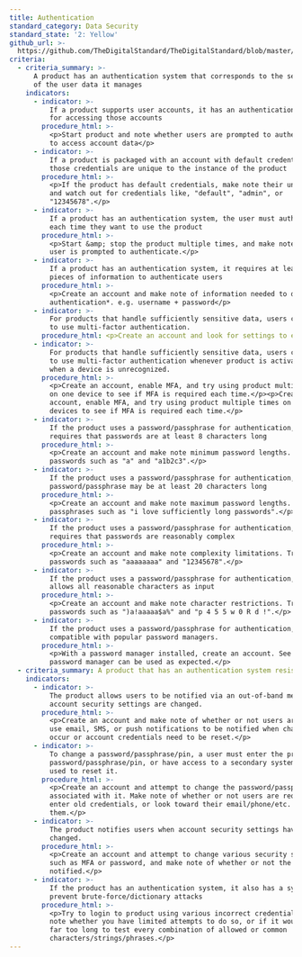 ```yaml
---
title: Authentication
standard_category: Data Security
standard_state: '2: Yellow'
github_url: >-
  https://github.com/TheDigitalStandard/TheDigitalStandard/blob/master/Security%20(Is%20it%20safe%3F)%2FData%20security%2FAuthentication.yaml
criteria:
  - criteria_summary: >-
      A product has an authentication system that corresponds to the sensitivity
      of the user data it manages
    indicators:
      - indicator: >-
          If a product supports user accounts, it has an authentication system
          for accessing those accounts
        procedure_html: >-
          <p>Start product and note whether users are prompted to authenticate
          to access account data</p>
      - indicator: >-
          If a product is packaged with an account with default credentials,
          those credentials are unique to the instance of the product
        procedure_html: >-
          <p>If the product has default credentials, make note their uniqueness,
          and watch out for credentials like, "default", "admin", or
          "12345678".</p>
      - indicator: >-
          If a product has an authentication system, the user must authenticate
          each time they want to use the product
        procedure_html: >-
          <p>Start &amp; stop the product multiple times, and make note of when
          user is prompted to authenticate.</p>
      - indicator: >-
          If a product has an authentication system, it requires at least two
          pieces of information to authenticate users
        procedure_html: >-
          <p>Create an account and make note of information needed to do so *for
          authentication*. e.g. username + password</p>
      - indicator: >-
          For products that handle sufficiently sensitive data, users can choose
          to use multi-factor authentication.
        procedure_html: <p>Create an account and look for settings to enable MFA.</p>
      - indicator: >-
          For products that handle sufficiently sensitive data, users can choose
          to use multi-factor authentication whenever product is activated, or
          when a device is unrecognized.
        procedure_html: >-
          <p>Create an account, enable MFA, and try using product multiple times
          on one device to see if MFA is required each time.</p><p>Create an
          account, enable MFA, and try using product multiple times on different
          devices to see if MFA is required each time.</p>
      - indicator: >-
          If the product uses a password/passphrase for authentication, it
          requires that passwords are at least 8 characters long
        procedure_html: >-
          <p>Create an account and make note minimum password lengths. Try
          passwords such as "a" and "a1b2c3".</p>
      - indicator: >-
          If the product uses a password/passphrase for authentication, the
          password/passphrase may be at least 20 characters long
        procedure_html: >-
          <p>Create an account and make note maximum password lengths. Try
          passphrases such as "i love sufficiently long passwords".</p>
      - indicator: >-
          If the product uses a password/passphrase for authentication, it
          requires that passwords are reasonably complex
        procedure_html: >-
          <p>Create an account and make note complexity limitations. Try
          passwords such as "aaaaaaaa" and "12345678".</p>
      - indicator: >-
          If the product uses a password/passphrase for authentication, it
          allows all reasonable characters as input
        procedure_html: >-
          <p>Create an account and make note character restrictions. Try
          passwords such as ")a!aaaaa$a%" and "p 4 5 5 w 0 R d !".</p>
      - indicator: >-
          If the product uses a password/passphrase for authentication, it is
          compatible with popular password managers.
        procedure_html: >-
          <p>With a password manager installed, create an account. See if
          password manager can be used as expected.</p>
  - criteria_summary: A product that has an authentication system resists attempts to break it
    indicators:
      - indicator: >-
          The product allows users to be notified via an out-of-band medium when
          account security settings are changed.
        procedure_html: >-
          <p>Create an account and make note of whether or not users are able to
          use email, SMS, or push notifications to be notified when changes
          occur or account credentials need to be reset.</p>
      - indicator: >-
          To change a password/passphrase/pin, a user must enter the previous
          password/passphrase/pin, or have access to a secondary system that is
          used to reset it.
        procedure_html: >-
          <p>Create an account and attempt to change the password/passphrase/pin
          associated with it. Make note of whether or not users are required to
          enter old credentials, or look toward their email/phone/etc. to reset
          them.</p>
      - indicator: >-
          The product notifies users when account security settings have
          changed.
        procedure_html: >-
          <p>Create an account and attempt to change various security settings,
          such as MFA or password, and make note of whether or not the user is
          notified.</p>
      - indicator: >-
          If the product has an authentication system, it also has a system to
          prevent brute-force/dictionary attacks
        procedure_html: >-
          <p>Try to login to product using various incorrect credentials and
          note whether you have limited attempts to do so, or if it would take
          far too long to test every combination of allowed or common
          characters/strings/phrases.</p>
---
```


